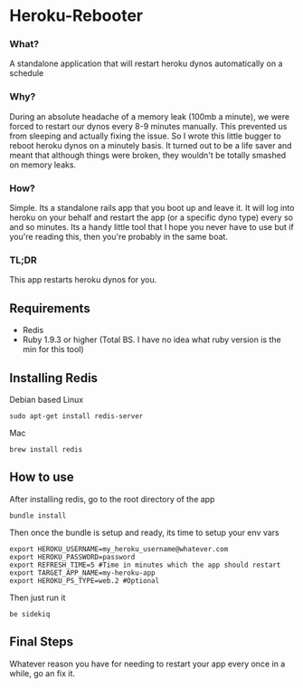 Heroku-Rebooter
===============

### What?
A standalone application that will restart heroku dynos automatically on a schedule


### Why?

During an absolute headache of a memory leak (100mb a minute), we were forced to restart our dynos every 8-9 minutes manually. This prevented us from sleeping and actually fixing the issue. So I wrote this little bugger to reboot heroku dynos on a minutely basis.
It turned out to be a life saver and meant that although things were broken, they wouldn't be totally smashed on memory leaks.

### How?

Simple. Its a standalone rails app that you boot up and leave it. It will log into heroku on your behalf and restart the app (or a specific dyno type) every so and so minutes.
Its a handy little tool that I hope you never have to use but if you're reading this, then you're probably in the same boat.


### TL;DR
This app restarts heroku dynos for you.


## Requirements ##
* Redis
* Ruby 1.9.3 or higher (Total BS. I have no idea what ruby version is the min for this tool)


## Installing Redis ##

Debian based Linux
```
sudo apt-get install redis-server
```

Mac
```
brew install redis
```



## How to use ##

After installing redis, go to the root directory of the app

```
bundle install
```

Then once the bundle is setup and ready, its time to setup your env vars
```
export HEROKU_USERNAME=my_heroku_username@whatever.com
export HEROKU_PASSWORD=password
export REFRESH_TIME=5 #Time in minutes which the app should restart
export TARGET_APP_NAME=my-heroku-app
export HEROKU_PS_TYPE=web.2 #Optional

```

Then just run it
```
be sidekiq
```


## Final Steps ##

Whatever reason you have for needing to restart your app every once in a while, go an fix it.

